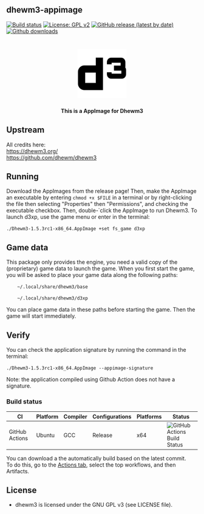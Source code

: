 dhewm3-appimage
---------------
[![Build status](https://github.com/tx00100xt/dhewm3-appimage/actions/workflows/cibuild.yml/badge.svg)](https://github.com/tx00100xt//dhewm3-appimage/actions/)
[![License: GPL v2](https://img.shields.io/badge/License-GPL_v2-blue.svg)](https://www.gnu.org/licenses/gpl-3.0.html)
[![GitHub release (latest by date)](https://img.shields.io/github/v/release/tx00100xt/dhewm3-appimage)](https://github.com/tx00100xt/dhewm3-appimage/releases/tag/1.3.5rc1)
[![Github downloads](https://img.shields.io/github/downloads/tx00100xt/dhewm3-appimage/total.svg?logo=github&logoColor=white&style=flat-square&color=E75776)](https://github.com/tx00100xt/dhewm3-appimage/releases/)

<h1 align="center">
  <img src="https://raw.githubusercontent.com/tx00100xt/dhewm3-appimage/main/AppDir/usr/share/icons/hicolor/128x128/apps/org.dhewm3.Dhewm3.png" alt="AppImage for Dhewm3">
  <br/>
</h1>
<p align="center"><b>This is a AppImage for Dhewm3</b>

## Upstream
All credits here:  
https://dhewm3.org/  
https://github.com/dhewm/dhewm3

## Running
Download the AppImages from the release page! Then, make the AppImage an executable by entering `chmod +x $FILE` in a terminal or by right-clicking the file then selecting "Properties" then "Permissions", and checking the executable checkbox. Then, double-`click the AppImage to run Dhewm3. To launch d3xp, use the game menu or enter in the terminal:
```
./Dhewm3-1.5.3rc1-x86_64.AppImage +set fs_game d3xp
```

## Game data
This package only provides the engine, you need a valid copy of the (proprietary) game data to launch the game.
When you first start the game, you will be asked to place your game data along the following paths:
```
    ~/.local/share/dhewm3/base
```
```
    ~/.local/share/dhewm3/d3xp
```
You can place game data in these paths before starting the game. Then the game will start immediately.

## Verify
You can check the application signature by running the command in the terminal:
```
./Dhewm3-1.5.3rc1-x86_64.AppImage --appimage-signature
```
Note: the application compiled using Github Action does not have a signature.

### Build status
|CI|Platform|Compiler|Configurations|Platforms|Status|
|---|---|---|---|---|---|
|GitHub Actions|Ubuntu|GCC|Release|x64|![GitHub Actions Build Status](https://github.com/tx00100xt/dhewm3-appimage/actions/workflows/cibuild.yml/badge.svg)

You can download a the automatically build based on the latest commit.  
To do this, go to the [Actions tab], select the top workflows, and then Artifacts.

License
-------

* dhewm3 is licensed under the GNU GPL v3 (see LICENSE file).

[Actions tab]: https://github.com/tx00100xt//dhewm3-appimage/actions "Download Artifacts"
